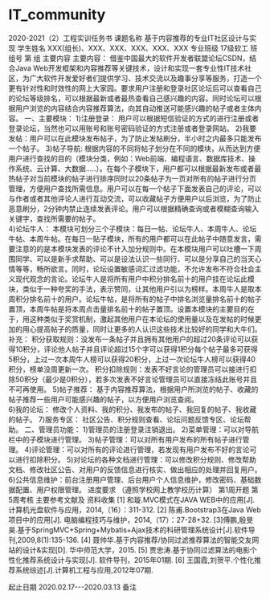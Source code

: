 # IT_community
2020-2021（2）工程实训任务书
课题名称	基于内容推荐的专业IT社区设计与实现
学生姓名	XXX(组长)、XXX、XXX、XXX、XXX、XXX	专业班级	17级软工    班	组号	第    组
主要内容	主要内容：
借鉴中国最大的软件开发者联盟论坛CSDN，结合Java Web开发框架和内容推荐等关键技术，设计和实现一套专业性IT技术社区，为广大软件开发爱好者们提供学习、技术交流以及趣事分享等服务，打造一个更有针对性和时效性的网上大家园。要求用户注册和登录社区论坛后可以查看自己的论坛等级排名，可以根据最新或者最热查看自己感兴趣的内容。同时论坛可以根据用户浏览的内容结合内容推荐算法，向其自动推送可能感兴趣的帖子或者主体内容。
一、主要模块：
1)注册登录：
用户可以根据短信验证的方式的进行注册或者登录论坛，当然也可以用账号和账号密码验证的方式注册或者登录网站。
2)我要发帖：用户可以在此模块发布帖子，为了防止发帖刷分，半小时之内最多只能发布一个帖子。
3)帖子导航:
根据内容的不同将帖子划分在不同的模块，从而达到方便用户进行查找的目的（模块分类，例如：Web前端、编程语言、数据库技术、操作系统、云计算、大数据.....）。在每个子模块下，用户都可以根据最新发布或者最热帖子对当前模块的帖子进行排序同时以20条帖子为一页对所有的帖子进行分页管理，方便用户查找所需信息。用户可以在每一个帖子下面发表自己的评论，可以与作者或者其他评论人进行互动交流，可以收藏帖子方便用户以后浏览，为了防止恶意刷分，2分钟内禁止连续发表评论。用户可以根据精确查询或者模糊查询输入关键字，查找所需要的帖子。   
4)论坛牛人：
本模块可划分三个子模块：每日一帖、论坛牛人、本周牛人、论坛牛帖、本周牛帖。在每日一贴子模块，所有的用户都可以在此帖子中随意发言，需要注意的的是本模块发表的评论不计入加分规则中。在本模块用户可以吐槽一下周围同学、可以是新手求帮助、可以是设法认识一些同行、可以是分享自己的当天心情等等，畅所欲言。同时，论坛设置敏感词汇过滤功能，不允许发布不符合社会主义现代观念的言论。论坛牛人是将所有用户中积分排名前十的用户挂在论坛此模块，类似于一种夸奖的手法，表示赞同，让其他用户引以为榜样。本周牛人是取本周积分排名前十的用户。论坛牛帖，是将所有的帖子中排名浏览量排名前十的帖子置顶，本周牛帖是将本周点击量排名前十的帖子置顶。设置本模块的主要目的在于，用这种类似于奖赏机制，激起其他用户在本论坛的使用量以及在发帖的时候更加的用心提高帖子的质量，同时让更多的人认识这些技术比较好的同学和大牛们。
补充：
积分获取规则：没发布一条帖子并且拥有其他用户的超过20条评论可以获得10积分，评论他人帖子并且评论超过15个字可以获得1积分每个帖子最多可获得5积分，上过一次本周牛人榜可以获得20积分，上过一次论坛牛人榜可以获得40积分，榜单没周更新一次。
积分扣除规则：发表不好言论的管理员可以接进行扣除50积分（最少是0积分），若多次发表不好言论管理员可以直接冻结此账号并且不可再使用。
5)帖子推荐：
基于内容推荐算法，根据用户所浏览的帖子、收藏的帖子推荐一些用户可能感兴趣的帖子，以方便用户浏览查阅。                                                                                                                                                                                                                                                                                                                                                                                                                                                                                                                                                                                                                                                                                                                                                                                                                                                                                                                                                                                                                                                                                                                                                                                                                                                                                                                                                                                                                                                                                                                                                                                                                                                                                                                                                                                                                                                                                                                                                                                                                                                                                                                                                                                                                                                                                                                                                                                                                                                                                                                                                                                                                                                                                                                                                                                                                                                                                                                                                                                                                                                                                                                                                                                                                                                                                                                                                                                                                                                                                                                                                                                                                                                                                                                                                                                                                                                                                                                                                                                                                                                                                                                                                              
6)我的论坛：
修改个人资料、我的积分、我发布的帖子、我回复的帖子、我收藏的帖子。
7)服务专区：
社区公告、积分规则查看、论坛问题反馈专区、论坛帮助。
二、管理员功能：
1)管理员的注册登录注销退出。
2)菜单管理：可以对导航栏中的子模块进行管理。
3)帖子管理：可以对所有用户发布的所有帖子进行管理。
4)评论管理：可以对所有的评论进行管理，若发现有用户发布不好的言论可以进行扣除积分。
5)对论坛的各种文档进行管理：可以修改积分规则、修改帮助文档、修改社区公告、对用户的反馈信息进行核实、做出相应的处理并回复用户。
6)公共信息维护：前台注册用户管理、后台用户个人信息维护，修改密码、基础数据配置、用户权限管理。
进度要求	（遵照学校网上教学校历计算）
第1周开题
第5周考核
主要参考文献及
资料收集	[1] 和璇.MVC模式在JAVA WEB中的应用[J]. 计算机光盘软件与应用，2014,（16）：311-312.
[2] 陈甫.Bootstrap3在Java Web项目中的应用[J]. 电脑编程技巧与维护，2014,（17）：27-28+32.
[3]傅鹏,殷旻昊.基于SpringMVC+Spring+Mybatis+Ajax技术的科研管理系统设计[J].软件导刊,2009,8(1):135-136.
[4] 聂帅华.基于内容推荐/协同过滤推荐算法的智能交友网站的设计&实现[D]. 华中师范大学，2015.
[5] 贾忠涛.基于协同过滤算法的电影个性化推荐系统设计与实现[J]. 软件导刊，2015年01期.
[6] 王国霞,刘贺平.个性化推荐系统综述[J].计算机工程与应用,2012年07期.

起止日期	2020.02.17---2020.03.13
备注	
